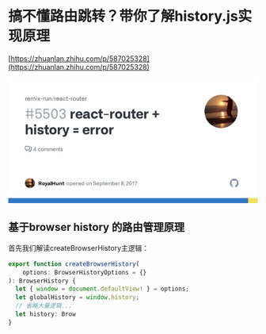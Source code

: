 # 搞不懂路由跳转？带你了解history.js实现原理

[https://zhuanlan.zhihu.com/p/587025328](https://zhuanlan.zhihu.com/p/587025328)

![搞不懂路由跳转？带你了解 history.js 实现原理](./assets/v2-880c077dc0a91af68891dbb5005e456b_720w.jpg)

## 基于browser history 的路由管理原理

首先我们解读createBrowserHistory主逻辑：

```typescript
export function createBrowserHistory(
	options: BrowserHistoryOptions = {}
): BrowserHistory {
  let { window = document.defaultView! } = options;
  let globalHistory = window.history;
  // 省略大量逻辑...
  let history: Brow
}
```

